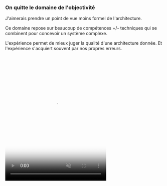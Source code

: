 ### On quitte le domaine de l'objectivité

J'aimerais prendre un point de vue moins formel de l'architecture.

Ce domaine repose sur beaucoup de compétences +/- techniques qui se combinent pour concevoir un système complexe.

L'expérience permet de mieux juger la qualité d'une architecture donnée. 
Et l'expérience s'acquiert souvent par nos propres erreurs.  

<video alt="We Need To Talk Cat GIF" autoplay loop muted playsinline 
       src="https://media0.giphy.com/media/VMmRM3EjhjBII/giphy.mp4?cid=ecf05e47an86d2okdb2uw5u3tidcedt0d4seys8q1j5uueka&amp;rid=giphy.mp4&amp;ct=g" poster="https://media0.giphy.com/media/VMmRM3EjhjBII/giphy_s.gif?cid=ecf05e47an86d2okdb2uw5u3tidcedt0d4seys8q1j5uueka&amp;rid=giphy_s.gif&amp;ct=g"
       style="width: 322.312px; max-height: 400px; height: 573px; left: 0px; top: 0px;"></video>
